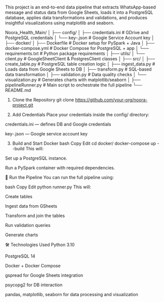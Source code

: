 
This project is an end-to-end data pipeline that extracts WhatsApp-based message and status data from Google Sheets, loads it into a PostgreSQL database, applies data transformations and validations, and produces insightful visualizations using matplotlib and seaborn.

Noora_Health_Main/
│
├── config/
│   ├── credentials.ini               # GDrive and PostgreSQL credentials
│   └── key-<gdrive>.json             # Google Service Account key
│
├── docker/
│   ├── Dockerfile                    # Docker setup for PySpark + Java
│   ├── docker-compose.yml           # Docker Compose for PostgreSQL + app
│   └── requirements.txt             # Python package requirements
│
├── utils/
│   └── client.py                     # GoogleSheetClient & PostgresClient classes
│
├── src/
│   ├── create_table.py               # PostgreSQL table creation logic
│   ├── ingest_data.py                # Loads data from Google Sheets to DB
│   ├── transform.py                  # SQL-based data transformation
│   ├── validation.py                 # Data quality checks
│   └── visualization.py             # Generates charts with matplotlib/seaborn
│
├── pipelineRunner.py                # Main script to orchestrate the full pipeline
└── README.md


1. Clone the Repository
git clone https://github.com/your-org/noora-project.git

2. Add Credentials
Place your credentials inside the config/ directory:

credentials.ini — defines DB and Google credentials

key-<project>.json — Google service account key

3. Build and Start Docker
bash
Copy
Edit
cd docker/
docker-compose up --build
This will:

Set up a PostgreSQL instance.

Run a PySpark container with required dependencies.

🧪 Run the Pipeline
You can run the full pipeline using:

bash
Copy
Edit
python runner.py
This will:

Create tables

Ingest data from GSheets

Transform and join the tables

Run validation queries

Generate charts

🛠 Technologies Used
Python 3.10

PostgreSQL 14

Docker + Docker Compose

gspread for Google Sheets integration

psycopg2 for DB interaction

pandas, matplotlib, seaborn for data processing and visualization



